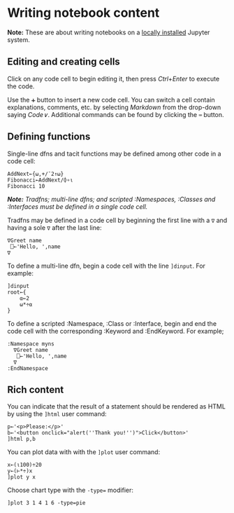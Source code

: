 # Writing notebook content

**Note:** These are about writing notebooks on a [locally installed](./install.md) Jupyter system.

## Editing and creating cells

Click on any code cell to begin editing it, then press *Ctrl*+*Enter* to execute the code.

Use the `➕︎` button to insert a new code cell. You can switch a cell contain explanations, comments, etc. by selecting *Markdown* from the drop-down saying *Code∨*. Additional commands can be found by clicking the `⌨︎` button.

## Defining functions

Single-line dfns and tacit functions may be defined among other code in a code cell:

```APL
AddNext←{⍵,+/¯2↑⍵}
Fibonacci←AddNext/⌽∘⍳
Fibonacci 10
```

***Note:** Tradfns; multi-line dfns; and scripted :Namespaces, :Classes and :Interfaces must be defined in a single code cell.*

Tradfns may be defined in a code cell by beginning the first line with a `∇` and having a sole `∇` after the last line:

```APL
∇Greet name
 ⎕←'Hello, ',name
∇
```

To define a multi-line dfn, begin a code cell with the line `]dinput`. For example:

```APL
]dinput
root←{
    ⍺←2
    ⍵*÷⍺
}
```

To define a scripted :Namespace, :Class or :Interface, begin and end the code cell with the corresponding :Keyword and :EndKeyword. For example;
```APL
:Namespace myns
  ∇Greet name
   ⎕←'Hello, ',name
  ∇
:EndNamespace
```

## Rich content

You can indicate that the result of a statement should be rendered as HTML by using the `]html` user command:

```APL
p←'<p>Please:</p>'
b←'<button onclick="alert(''Thank you!'')">Click</button>'
]html p,b
```

You can plot data with with the `]plot` user command:
```APL
x←(⍳100)÷20
y←(⊢*÷)x
]plot y x
```

Choose chart type with the `-type=` modifier:

```APL
]plot 3 1 4 1 6 -type=pie
```
